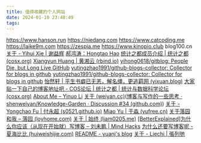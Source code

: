 ```yaml
---
title: 值得收藏的个人网站
date: 2024-01-10 23:48:49
tags:
---
```

https://www.hanson.run
https://niedang.com
https://www.catcoding.me
https://laike9m.com
https://zespia.me
https://www.kinopio.club
blog100.cn
[关于 - Yihui Xie | 谢益辉](https://yihui.org/cn/about/)
[郝鸿涛：Hongtao Hao](https://hongtaoh.com/cn/)
[统计之都成员介绍 | 统计之都 (cosx.org)](https://cosx.org/members/)
[Xiangyun Huang | 黄湘云 (rbind.io)](https://xiangyun.rbind.io/)
[yihong0618/gitblog: People Die, but Long Live GitHub](https://github.com/yihong0618/gitblog)
[yutingzhao1991/github-blogs-collector: Collector for blogs in github](https://github.com/yutingzhao1991/github-blogs-collector)
[yutingzhao1991/github-blogs-collector: Collector for blogs in github](https://github.com/yutingzhao1991/github-blogs-collector)
[怡然轩 | 平生书癖已无恙，解名缰，更逃羁网 (yixuan.blog)](https://yixuan.blog/cn/)
[大家贴一下自己的博客地址吧 - COS论坛 | 统计之都 | 统计与数据科学论坛 (cosx.org)](https://d.cosx.org/d/421538)
[About Me – Yinuo Li](https://yinuoli.org/about/)
[关于 (weiyan.cc)](https://weiyan.cc/readme/)([博客与写作的一些思考 · shenweiyan/Knowledge-Garden · Discussion #34 (github.com)](https://github.com/shenweiyan/Knowledge-Garden/discussions/34))
[关于 - Yongchao Fu | 付永超 (s0521.github.io)](https://s0521.github.io/cn/about/)
[Miao Yu | 于淼 (yufree.cn)](https://yufree.cn/)
[关于落园和我 – 落园 (loyhome.com)](https://www.loyhome.com/me/)
[关于 | 始终 (liam0205.me)](https://liam0205.me/about/)
[[BetterExplained]为什么你应该（从现在开始就）写博客 – 刘未鹏 | Mind Hacks](http://mindhacks.cn/2009/02/15/why-you-should-start-blogging-now/)
[为什么还要写博客呢 - 夏海比比 (huiweishijie.com)](https://huiweishijie.com/blog/2023/08/17/817/)
[README - yuanj's blog](https://yuanj.top/readme/)
[关于 - Liechi | 張列弛](https://www.liechi.org/cn/about/)